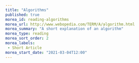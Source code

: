 ```yaml
---
title: "Algorithms"
published: true
morea_id: reading-algorithms
morea_url: http://www.webopedia.com/TERM/A/algorithm.html
morea_summary: "A short explanation of an algorithm"
morea_type: reading
morea_sort_order: 2
morea_labels:
 - Short Article
morea_start_date: "2021-03-04T12:00"
---
```

